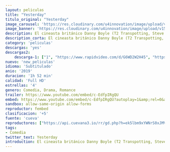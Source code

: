 ```yaml
---
layout: peliculas
title: "Yesterday"
titulo_original: "Yesterday"
image_carousel: 'https://res.cloudinary.com/u4innovation/image/upload/v1565151926/yesterday-min_r3rery.jpg'
image_banner: 'https://res.cloudinary.com/u4innovation/image/upload/v1565151927/15615546097544-min_njsb1e.jpg'
description: El cineasta británico Danny Boyle (T2 Transpotting, Steve Jobs) dirige este filme musical cuyo guión escribe Richard Curtis (Una cuestión de tiempo). El reparto principal de la película está formado por Lily James (La sociedad literaria y el pastel de piel de patata), Kate McKinnon (Cazafantasmas), Ana de Armas (Blade Runner 2049), Himesh Patel (Gente de barrio), además del cantante y compositor británico Ed Sheeran.
description_corta: El cineasta británico Danny Boyle (T2 Transpotting, Steve Jobs) dirige este filme musical cuyo guión escribe Richard Curtis (Una cuestión de tiempo). El reparto principal de la película está formado por Lily James (La sociedad literaria y el pastel de piel de patata), Kate...
category: 'peliculas'
descargas: 'yes'
descargas2:
    descarga-1: ["1", "https://www.rapidvideo.com/d/G6WD2W2H45", "https://www.google.com/s2/favicons?domain=openload.co","OpenLoad","https://res.cloudinary.com/imbriitneysam/image/upload/v1541473684/mexico.png", "Latino", "Full HD"]
nuevo: 'new_peliculas'
idioma: 'Subtitulado'
anio: '2019'
duracion: '1h 52 min'
calidad: 'Full HD'
estrellas: '4'
genero: Comedia, Drama, Romance
trailer: https://www.youtube.com/embed/c-EdfpIRgQU
embed: https://www.youtube.com/embed/c-EdfpIRgQU?autoplay=1&amp;rel=0&amp;hd=1&border=0&wmode=opaque&enablejsapi=1&modestbranding=1&controls=1&showinfo=0
sandbox: allow-same-origin allow-forms
reproductor: fembed
clasificacion: '+5'
fuente: 'cueva'
reproductores: ["https://api.cuevana3.io/rr/gd.php?h=ek5lbm9xYWNrS0xJMVp5b21KREk0dFBLbjVkaHhkRGdrOG1jbnBpUnhhS1Z4Wnhvb3RyTjdOck5nV1pxM0phL3Q5bWFsWDZaejZ1NDNJeWNvczZ2NGR1U3FadVkyUT09"]
tags:
- Comedia
twitter_text: Yesterday
introduction: El cineasta británico Danny Boyle (T2 Transpotting, Steve Jobs) dirige este filme musical cuyo guión escribe Richard Curtis (Una cuestión de tiempo). El reparto principal de la película está formado por Lily James (La sociedad literaria y el pastel de piel de patata), Kate
---
```












